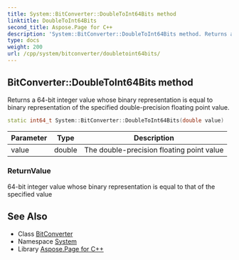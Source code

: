 ```yaml
---
title: System::BitConverter::DoubleToInt64Bits method
linktitle: DoubleToInt64Bits
second_title: Aspose.Page for C++
description: 'System::BitConverter::DoubleToInt64Bits method. Returns a 64-bit integer value whose binary representation is equal to binary representation of the specified double-precision floating point value in C++.'
type: docs
weight: 200
url: /cpp/system/bitconverter/doubletoint64bits/
---
```

## BitConverter::DoubleToInt64Bits method


Returns a 64-bit integer value whose binary representation is equal to binary representation of the specified double-precision floating point value.

```cpp
static int64_t System::BitConverter::DoubleToInt64Bits(double value)
```


| Parameter | Type | Description |
| --- | --- | --- |
| value | double | The double-precision floating point value |

### ReturnValue

64-bit integer value whose binary representation is equal to that of the specified value

## See Also

* Class [BitConverter](../)
* Namespace [System](../../)
* Library [Aspose.Page for C++](../../../)
